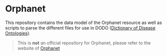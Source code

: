 # Orphanet

This repository contains the data model of the Orphanet resource as well as scripts to parse the different files for use in DODO ([Dictionary of Disease Ontologies](https://github.com/Elysheba/DODO)).

> This is **not** an official repository for Orphanet, please refer to the website of [Orphanet](http://www.orphadata.org/) 